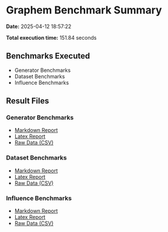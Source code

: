 # Graphem Benchmark Summary

**Date:** 2025-04-12 18:57:22

**Total execution time:** 151.84 seconds

## Benchmarks Executed

- Generator Benchmarks
- Dataset Benchmarks
- Influence Benchmarks

## Result Files

### Generator Benchmarks

- [Markdown Report](generator_benchmarks/generator_benchmarks.markdown)
- [Latex Report](generator_benchmarks/generator_benchmarks.latex)
- [Raw Data (CSV)](generator_benchmarks/generator_benchmarks.csv)

### Dataset Benchmarks

- [Markdown Report](dataset_benchmarks/dataset_benchmarks.markdown)
- [Latex Report](dataset_benchmarks/dataset_benchmarks.latex)
- [Raw Data (CSV)](dataset_benchmarks/dataset_benchmarks.csv)

### Influence Benchmarks

- [Markdown Report](influence_benchmarks/influence_benchmarks.markdown)
- [Latex Report](influence_benchmarks/influence_benchmarks.latex)
- [Raw Data (CSV)](influence_benchmarks/influence_benchmarks.csv)

